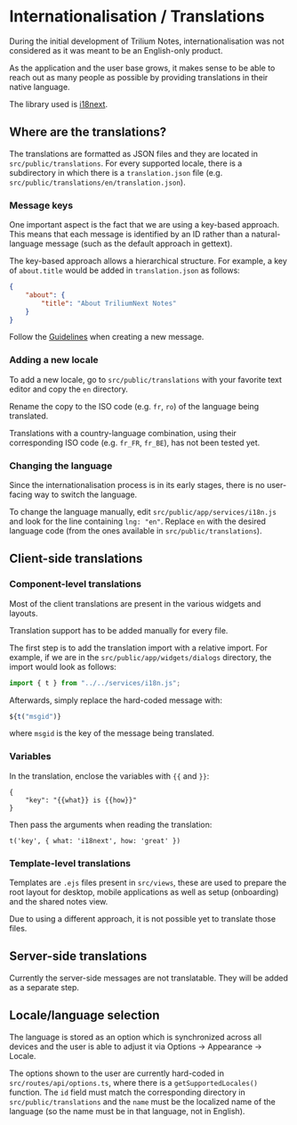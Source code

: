 # Internationalisation / Translations
During the initial development of Trilium Notes, internationalisation was not considered as it was meant to be an English-only product.

As the application and the user base grows, it makes sense to be able to reach out as many people as possible by providing translations in their native language.

The library used is [i18next](https://www.i18next.com/).

## Where are the translations?

The translations are formatted as JSON files and they are located in `src/public/translations`. For every supported locale, there is a subdirectory in which there is a `translation.json` file (e.g. `src/public/translations/en/translation.json`).

### Message keys

One important aspect is the fact that we are using a key-based approach. This means that each message is identified by an ID rather than a natural-language message (such as the default approach in gettext).

The key-based approach allows a hierarchical structure. For example, a key of `about.title` would be added in `translation.json` as follows:

```json
{
	"about": {
		"title": "About TriliumNext Notes"
	}
} 
```

Follow the <a class="reference-link" href="Internationalisation%20%20Translations/Guidelines.md">Guidelines</a> when creating a new message.

### Adding a new locale

To add a new locale, go to `src/public/translations` with your favorite text editor and copy the `en` directory.

Rename the copy to the ISO code (e.g. `fr`, `ro`) of the language being translated.

Translations with a country-language combination, using their corresponding ISO code (e.g. `fr_FR`, `fr_BE`), has not been tested yet.

### Changing the language

Since the internationalisation process is in its early stages, there is no user-facing way to switch the language.

To change the language manually, edit `src/public/app/services/i18n.js` and look for the line containing `lng: "en"`. Replace `en` with the desired language code (from the ones available in `src/public/translations`).

## Client-side translations

### Component-level translations

Most of the client translations are present in the various widgets and layouts.

Translation support has to be added manually for every file.

The first step is to add the translation import with a relative import. For example, if we are in the `src/public/app/widgets/dialogs` directory, the import would look as follows:

```javascript
import { t } from "../../services/i18n.js";
```

Afterwards, simply replace the hard-coded message with:

```javascript
${t("msgid")}
```

where `msgid` is the key of the message being translated.

### Variables

In the translation, enclose the variables with `{{` and `}}`:

```plain
{
    "key": "{{what}} is {{how}}"
}
```

Then pass the arguments when reading the translation:

```plain
t('key', { what: 'i18next', how: 'great' })
```

### Template-level translations

Templates are `.ejs` files present in `src/views`, these are used to prepare the root layout for desktop, mobile applications as well as setup (onboarding) and the shared notes view.

Due to using a different approach, it is not possible yet to translate those files.

## Server-side translations

Currently the server-side messages are not translatable. They will be added as a separate step.

## Locale/language selection

The language is stored as an option which is synchronized across all devices and the user is able to adjust it via Options → Appearance → Locale.

The options shown to the user are currently hard-coded in `src/routes/api/options.ts`, where there is a `getSupportedLocales()` function. The `id` field must match the corresponding directory in `src/public/translations` and the `name` must be the localized name of the language (so the name must be in that language, not in English).